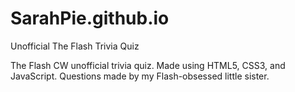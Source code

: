 # SarahPie.github.io
Unofficial The Flash Trivia Quiz

The Flash CW unofficial trivia quiz. Made using HTML5, CSS3, and JavaScript. 
Questions made by my Flash-obsessed little sister.
